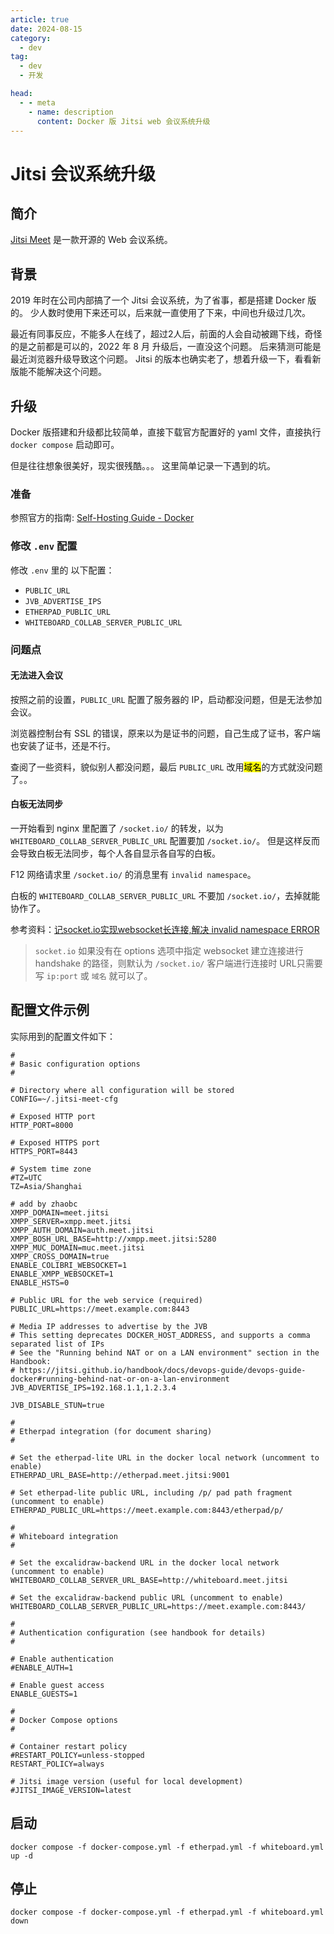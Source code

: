 ```yaml
---
article: true
date: 2024-08-15
category:
  - dev
tag:
  - dev
  - 开发

head:
  - - meta
    - name: description
      content: Docker 版 Jitsi web 会议系统升级
---
```


# Jitsi 会议系统升级

## 简介

[Jitsi Meet](https://github.com/jitsi/jitsi-meet) 是一款开源的 Web 会议系统。

## 背景

2019 年时在公司内部搞了一个 Jitsi 会议系统，为了省事，都是搭建 Docker 版的。
少人数时使用下来还可以，后来就一直使用了下来，中间也升级过几次。

最近有同事反应，不能多人在线了，超过2人后，前面的人会自动被踢下线，奇怪的是之前都是可以的，2022 年 8 月 升级后，一直没这个问题。
后来猜测可能是最近浏览器升级导致这个问题。
Jitsi 的版本也确实老了，想着升级一下，看看新版能不能解决这个问题。

## 升级

Docker 版搭建和升级都比较简单，直接下载官方配置好的 yaml 文件，直接执行 `docker compose` 启动即可。

但是往往想象很美好，现实很残酷。。。
这里简单记录一下遇到的坑。

### 准备

参照官方的指南: [Self-Hosting Guide - Docker](https://jitsi.github.io/handbook/docs/devops-guide/devops-guide-docker)

### 修改 `.env` 配置

修改 `.env` 里的 以下配置：

- `PUBLIC_URL`
- `JVB_ADVERTISE_IPS`
- `ETHERPAD_PUBLIC_URL`
- `WHITEBOARD_COLLAB_SERVER_PUBLIC_URL`

### 问题点

#### 无法进入会议

按照之前的设置，`PUBLIC_URL` 配置了服务器的 IP，启动都没问题，但是无法参加会议。

浏览器控制台有 SSL 的错误，原来以为是证书的问题，自己生成了证书，客户端也安装了证书，还是不行。

查阅了一些资料，貌似别人都没问题，最后 `PUBLIC_URL` 改用<mark>域名</mark>的方式就没问题了。。

#### 白板无法同步

一开始看到 nginx 里配置了 `/socket.io/` 的转发，以为 `WHITEBOARD_COLLAB_SERVER_PUBLIC_URL` 配置要加 `/socket.io/`。
但是这样反而会导致白板无法同步，每个人各自显示各自写的白板。

F12 网络请求里 `/socket.io/` 的消息里有 `invalid namespace`。

白板的 `WHITEBOARD_COLLAB_SERVER_PUBLIC_URL` 不要加 `/socket.io/`，去掉就能协作了。

参考资料：[记socket.io实现websocket长连接,解决 invalid namespace ERROR](https://blog.csdn.net/cheendf/article/details/132276345)

> `socket.io` 如果没有在 options 选项中指定 websocket 建立连接进行 handshake 的路径，则默认为 `/socket.io/`
> 客户端进行连接时 URL只需要写 `ip:port` 或 `域名` 就可以了。

## 配置文件示例

实际用到的配置文件如下：

```shell
#
# Basic configuration options
#

# Directory where all configuration will be stored
CONFIG=~/.jitsi-meet-cfg

# Exposed HTTP port
HTTP_PORT=8000

# Exposed HTTPS port
HTTPS_PORT=8443

# System time zone
#TZ=UTC
TZ=Asia/Shanghai

# add by zhaobc
XMPP_DOMAIN=meet.jitsi
XMPP_SERVER=xmpp.meet.jitsi
XMPP_AUTH_DOMAIN=auth.meet.jitsi
XMPP_BOSH_URL_BASE=http://xmpp.meet.jitsi:5280
XMPP_MUC_DOMAIN=muc.meet.jitsi
XMPP_CROSS_DOMAIN=true
ENABLE_COLIBRI_WEBSOCKET=1
ENABLE_XMPP_WEBSOCKET=1
ENABLE_HSTS=0

# Public URL for the web service (required)
PUBLIC_URL=https://meet.example.com:8443

# Media IP addresses to advertise by the JVB
# This setting deprecates DOCKER_HOST_ADDRESS, and supports a comma separated list of IPs
# See the "Running behind NAT or on a LAN environment" section in the Handbook:
# https://jitsi.github.io/handbook/docs/devops-guide/devops-guide-docker#running-behind-nat-or-on-a-lan-environment
JVB_ADVERTISE_IPS=192.168.1.1,1.2.3.4

JVB_DISABLE_STUN=true

#
# Etherpad integration (for document sharing)
#

# Set the etherpad-lite URL in the docker local network (uncomment to enable)
ETHERPAD_URL_BASE=http://etherpad.meet.jitsi:9001

# Set etherpad-lite public URL, including /p/ pad path fragment (uncomment to enable)
ETHERPAD_PUBLIC_URL=https://meet.example.com:8443/etherpad/p/

#
# Whiteboard integration
#

# Set the excalidraw-backend URL in the docker local network (uncomment to enable)
WHITEBOARD_COLLAB_SERVER_URL_BASE=http://whiteboard.meet.jitsi

# Set the excalidraw-backend public URL (uncomment to enable)
WHITEBOARD_COLLAB_SERVER_PUBLIC_URL=https://meet.example.com:8443/

#
# Authentication configuration (see handbook for details)
#

# Enable authentication
#ENABLE_AUTH=1

# Enable guest access
ENABLE_GUESTS=1

#
# Docker Compose options
#

# Container restart policy
#RESTART_POLICY=unless-stopped
RESTART_POLICY=always

# Jitsi image version (useful for local development)
#JITSI_IMAGE_VERSION=latest

```

## 启动

```shell
docker compose -f docker-compose.yml -f etherpad.yml -f whiteboard.yml up -d
```

## 停止

```shell
docker compose -f docker-compose.yml -f etherpad.yml -f whiteboard.yml down
```
